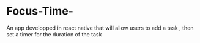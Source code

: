 # Focus-Time-
An app developped in react native that will allow users to add a task , then set a timer for the duration of the task
